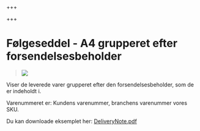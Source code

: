 +++

+++
# Følgeseddel - A4 grupperet efter forsendelsesbeholder

> ![](https://thetis-ims-reports.s3.eu-west-1.amazonaws.com/examples/DeliveryNote_da-1.png)

Viser de leverede varer grupperet efter den forsendelsesbeholder, som de er indeholdt i.

Varenummeret er: Kundens varenummer, branchens varenummer vores SKU.

Du kan downloade eksemplet her: [DeliveryNote.pdf](https://thetis-ims-reports.s3.eu-west-1.amazonaws.com/examples/DeliveryNote.pdf "DeliveryNote.pdf")